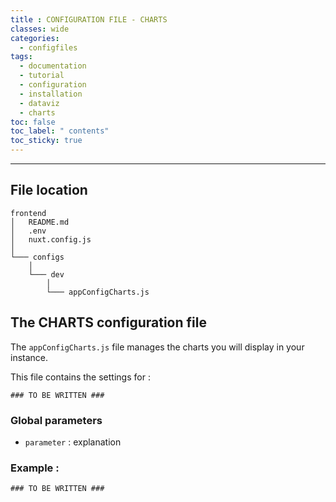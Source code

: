 ```yaml
---
title : CONFIGURATION FILE - CHARTS
classes: wide
categories:
  - configfiles
tags:
  - documentation
  - tutorial
  - configuration
  - installation
  - dataviz
  - charts
toc: false
toc_label: " contents"
toc_sticky: true
---
```


--------

## File location

```shell
frontend
│   README.md
│   .env
│   nuxt.config.js
│
└─── configs
    │
    └─── dev
        │
        └─── appConfigCharts.js

```

## The CHARTS configuration file

The `appConfigCharts.js` file manages the charts you will display in your instance.

This file contains the settings for :

```shell
### TO BE WRITTEN ###
```

### Global parameters

- `parameter` : explanation

### Example :

```shell
### TO BE WRITTEN ###
```
